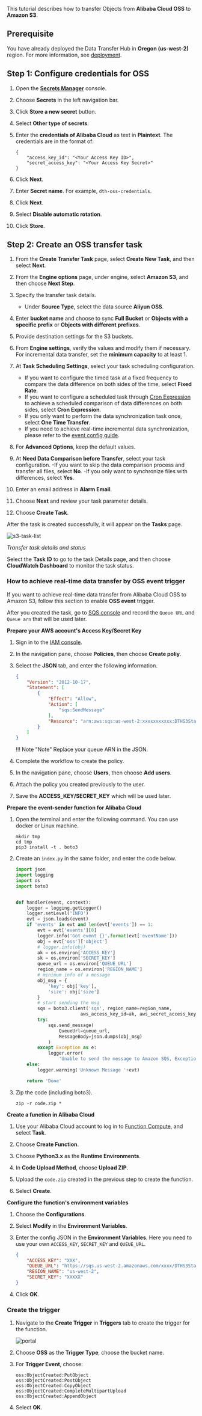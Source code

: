 This tutorial describes how to transfer Objects from **Alibaba Cloud OSS** to **Amazon S3**. 

## Prerequisite
You have already deployed the Data Transfer Hub in **Oregon (us-west-2)** region. For more information, see [deployment](../../deployment/deployment-overview). 

## Step 1: Configure credentials for OSS
1. Open the **[Secrets Manager](https://console.aws.amazon.com/secretsmanager/home#)** console.
1. Choose **Secrets** in the left navigation bar.
1. Click **Store a new secret** button.
1. Select **Other type of secrets**.
1. Enter the **credentials of Alibaba Cloud** as text in **Plaintext**. The credentials are in the format of:

    ```
    {
        "access_key_id": "<Your Access Key ID>",
        "secret_access_key": "<Your Access Key Secret>"
    }
    ```

1. Click **Next**.
1. Enter **Secret name**. For example, `dth-oss-credentials`.
1. Click **Next**.
1. Select **Disable automatic rotation**.
1. Click **Store**.

## Step 2: Create an OSS transfer task
1. From the **Create Transfer Task** page, select **Create New Task**, and then select **Next**.

2. From the **Engine options** page, under engine, select **Amazon S3**, and then choose **Next Step**.

3. Specify the transfer task details.
    - Under **Source Type**, select the data source **Aliyun OSS**. 

4. Enter **bucket name** and choose to sync **Full Bucket** or **Objects with a specific prefix** or **Objects with different prefixes**.

5. Provide destination settings for the S3 buckets. 

6. From **Engine settings**, verify the values and modify them if necessary. For incremental data transfer, set the **minimum capacity** to at least 1.

7. At **Task Scheduling Settings**, select your task scheduling configuration.
     - If you want to configure the timed task at a fixed frequency to compare the data difference on both sides of the time, select **Fixed Rate**.
     - If you want to configure a scheduled task through [Cron Expression](https://docs.aws.amazon.com/AmazonCloudWatch/latest/events/ScheduledEvents.html#CronExpressions) to achieve a scheduled comparison of data differences on both sides, select **Cron Expression**.
     - If you only want to perform the data synchronization task once, select **One Time Transfer**.
    - If you need to achieve real-time incremental data synchronization, please refer to the [event config guide](#oss-event).

8. For **Advanced Options**, keep the default values.

9. At **Need Data Comparison before Transfer**, select your task configuration.
     -If you want to skip the data comparison process and transfer all files, select **No**.
     -If you only want to synchronize files with differences, select **Yes**.

10. Enter an email address in **Alarm Email**.

11. Choose **Next** and review your task parameter details. 

12. Choose **Create Task**. 

After the task is created successfully, it will appear on the **Tasks** page.

![s3-task-list](../images/s3-task-list-oss.png)

*Transfer task details and status*

Select the **Task ID** to go to the task Details page, and then choose **CloudWatch Dashboard** to monitor the task status.

### How to achieve real-time data transfer by OSS event trigger <a name="oss-event"></a>

If you want to achieve real-time data transfer from Alibaba Cloud OSS to Amazon S3, follow this section to enable **OSS event** trigger. 

After you created the task, go to [SQS console](https://us-west-2.console.aws.amazon.com/sqs/v2/home?region=us-west-2#/queues) and record the `Queue URL` and `Queue arn` that will be used later. 

**Prepare your AWS account's Access Key/Secret Key**

1. Sign in to the [IAM console](https://console.aws.amazon.com/iam/home). 

2. In the navigation pane, choose **Policies**, then choose **Create poliy**.

3. Select the **JSON** tab, and enter the following information.

    ```json
    {
        "Version": "2012-10-17",
        "Statement": [
            {
                "Effect": "Allow",
                "Action": [
                    "sqs:SendMessage"
                ],
                "Resource": "arn:aws:sqs:us-west-2:xxxxxxxxxxx:DTHS3Stack-S3TransferQueue-1TSF4ESFQEFKJ"
            }
        ]
    }
    ```
    !!! Note "Note"
        Replace your queue ARN in the JSON.

4. Complete the workflow to create the policy.

5. In the navigation pane, choose **Users**, then choose **Add users**.

6. Attach the policy you created previously to the user.  

7. Save the **ACCESS_KEY/SECRET_KEY** which will be used later.

**Prepare the event-sender function for Alibaba Cloud**

1. Open the terminal and enter the following command. You can use docker or Linux machine.
    ```shell
    mkdir tmp
    cd tmp
    pip3 install -t . boto3
    ```

2. Create an `index.py` in the same folder, and enter the code below.

    ```python
    import json
    import logging
    import os
    import boto3


    def handler(event, context):
        logger = logging.getLogger()
        logger.setLevel('INFO')
        evt = json.loads(event)
        if 'events' in evt and len(evt['events']) == 1:
            evt = evt['events'][0]
            logger.info('Got event {}'.format(evt['eventName']))
            obj = evt['oss']['object']
            # logger.info(obj)
            ak = os.environ['ACCESS_KEY']
            sk = os.environ['SECRET_KEY']
            queue_url = os.environ['QUEUE_URL']
            region_name = os.environ['REGION_NAME']
            # minimum info of a message
            obj_msg = {
                'key': obj['key'],
                'size': obj['size']
            }
            # start sending the msg
            sqs = boto3.client('sqs', region_name=region_name,
                            aws_access_key_id=ak, aws_secret_access_key=sk)
            try:
                sqs.send_message(
                    QueueUrl=queue_url,
                    MessageBody=json.dumps(obj_msg)
                )
            except Exception as e:
                logger.error(
                    'Unable to send the message to Amazon SQS, Exception:', e)
        else:
            logger.warning('Unknown Message '+evt)

        return 'Done'
    ```

3. Zip the code (including boto3).

    ```shell
    zip -r code.zip *
    ```

**Create a function in Alibaba Cloud**

1. Use your Alibaba Cloud account to log in to [Function Compute](https://fc.console.aliyun.com/fc/tasks/), and select **Task**.

2. Choose **Create Function**.

3. Choose **Python3.x** as the **Runtime Environments**.

4. In **Code Upload Method**, choose **Upload ZIP**.

5. Upload the `code.zip` created in the previous step to create the function.

6. Select **Create**.

**Configure the function's environment variables**

1. Choose the **Configurations**.

2. Select **Modify** in the **Environment Variables**.

3. Enter the config JSON in the **Environment Variables**. Here you need to use your own `ACCESS_KEY`, `SECRET_KEY` and `QUEUE_URL`.

    ```json
    {
        "ACCESS_KEY": "XXX",
        "QUEUE_URL": "https://sqs.us-west-2.amazonaws.com/xxxx/DTHS3Stack-S3TransferQueue-xxxx",
        "REGION_NAME": "us-west-2",
        "SECRET_KEY": "XXXXX"
    }
    ```
4. Click **OK**.

### Create the trigger

1. Navigate to the **Create Trigger** in **Triggers** tab to create the trigger for the function.

    ![portal](../images/aliyun_create_trigger.png)

2. Choose **OSS** as the **Trigger Type**, choose the bucket name.

3. For **Trigger Event**, choose:

    ```
    oss:ObjectCreated:PutObject
    oss:ObjectCreated:PostObject 
    oss:ObjectCreated:CopyObject
    oss:ObjectCreated:CompleteMultipartUpload
    oss:ObjectCreated:AppendObject
    ```

4. Select **OK**.